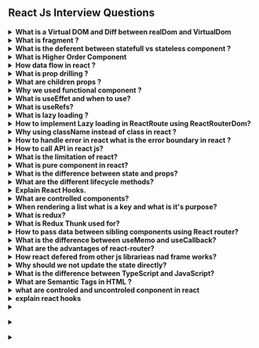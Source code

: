 ##  React Js Interview Questions

<details>
<summary><strong>What is a Virtual DOM and Diff between realDom and VirtualDom</strong></summary>
<p>

The Virtual DOM is a lightweight, in-memory representation of the actual DOM (Document Object Model) in a web page

The process of updating in React
1. The ReactDOM.render() renders the elements on the screen on the first load by creating the real and virtual DOM trees.

2. Any change to an element (such as a key press or button click) leads to a notification sent to the virtual nodes for a state change. If any property of the node is altered, it updates itself.

3. React compares the updated virtual DOM with the real DOM and updates the real DOM accordingly. This process is known as reconciliation. This is done using a heuristic algorithm known as the Diffing Algorithm.

4. The updated real DOM is rendered on the screen.

</p>
</details>

<details>
<summary><strong>What is fragment
?</strong></summary>
<p>

In React, a Fragment is a way to group multiple children elements without adding an extra DOM element to the output. It's a lightweight wrapper that doesn't create an additional DOM node in the rendered HTML, which can be useful in situations where you need to return adjacent JSX elements without enclosing them in a parent HTML element.

Here's how you can use a Fragment in React:

```
import React from 'react';

function MyComponent() {
  return (
    <React.Fragment>
      <h1>Hello</h1>
      <p>React Fragments</p>
    </React.Fragment>
  );
}

export default MyComponent;

```
Alternatively, you can use the shorthand syntax for fragments introduced in React 16.2:

```
import React from 'react';

function MyComponent() {
  return (
    <>
      <h1>Hello</h1>
      <p>React Fragments</p>
    </>
  );
}

export default MyComponent;

```

</p>
</details>

<details>
<summary><strong>What is the deferent between statefull vs stateless component ?
</strong></summary>
<p>

The difference between stateful and stateless is that one has state, and the other doesn’t. That means the stateful components are keeping track of changing data, while stateless components print out what is given to them via props, or they always render the same thing.

Stateful component :

```
import React, { useState } from 'react';

function Counter() {
  // useState is a Hook that adds state to functional components
  // The initial state (count) is set to 0
  const [count, setCount] = useState(0);

  // Event handler to increment the count
  const incrementCount = () => {
    setCount(count + 1); // Update the count state
  };

  return (
    <div>
      <p>Count: {count}</p>
      <button onClick={incrementCount}>Increment</button>
    </div>
  );
}

export default Counter;


```
Example of a stateless functional component:


```
import React from 'react';

function MyComponent(props) {
  return (
    <div>
      <p>Hello, {props.name}!</p>
    </div>
  );
}
```
</p>
</details>
<details>
<summary><strong>
What is Higher Order Component
</strong></summary>
<p>
A higher-order component in Reactjs is a function that takes a component and returns a new component with additional props. It's a technique that allows you to reuse logic across multiple components.

A higher-order component can be adjusted to fit the needs of different components, also it can be reused to enhance multiple components with the same logic.

HOCs are particularly useful when you want to share logic between components that are similar but not identical. 
They are also commonly used for implementing features like authentication, error handling, and data loading. 

</p>
</details>

<details>
<summary><strong>
How data flow in react ?
</strong></summary>
<p>
In React, data flows in a unidirectional manner, which means it follows a specific path from parent to child components. 
</p>
</details>
<details>
<summary><strong>
What is prop drilling ?
</strong></summary>
<p>
Prop drilling, also known as "prop passing" or "component chaining," is a situation in React where data is passed through multiple levels of nested components as props, even when intermediate components do not use that data themselves. This can occur when you need to send data from a high-level parent component to a deeply nested child component, and you have to pass it through multiple intermediary components in the component tree.

To mitigate the issues related to prop drilling, you can consider alternative solutions:

<strong>Context API:</strong> Use React's Context API to share data between components without the need for prop drilling. This is particularly useful for global state management.

<strong>Redux:</strong> Implement a state management library like Redux, which allows you to store and access application-wide state without prop drilling.

</p>
</details>

<details>
<summary><strong>
What are children props ?
</strong></summary>
<p>
In React, the children prop is a special prop that allows you to pass components, elements, or content between the opening and closing tags of a custom component. It is often used to create reusable components that can encapsulate and render content or components provided by their parent components.

Here's how you can use the children prop:
```
function ParentComponent() {
  return (
    <div>
      <ChildComponent>
        <p>This is the content provided to ChildComponent.</p>
        <button>Click me</button>
      </ChildComponent>
    </div>
  );
}

function ChildComponent(props) {
  return (
    <div>
      <h2>Child Component</h2>
      {props.children}
    </div>
  );
}

```
In this example, ChildComponent is a reusable component that can wrap any content or components passed as its children. When you use it within ParentComponent, the content provided between the <ChildComponent> tags becomes the children prop of ChildComponent.

</p>
</details>


<details>
<summary><strong>
Why we used functional component ?
</strong></summary>
<p>
Functional components are used in React for several reasons, and their popularity has grown significantly since the introduction of React Hooks. Here are some key reasons why you might choose to use functional components:

<strong></strong>Simplicity and Conciseness:</strong> Functional components are essentially JavaScript functions, which makes them simpler and more concise compared to class components. They are easier to read and understand, especially for developers new to React.

<strong>Easier to Test: </strong>Functional components are pure functions that take props as input and return JSX as output. This purity makes them easier to test because you can predict their behavior based solely on their input, which simplifies unit testing.

<strong>Hooks for State and Side Effects:</strong> React Hooks, introduced in React 16.8, allow functional components to manage state, side effects, and other React features that were previously exclusive to class components. Hooks like useState, useEffect, and useContext provide powerful capabilities for functional components.

<strong>Reusability and Composition:</strong> Functional components can be easily composed together. They are ideal for creating small, reusable components that can be combined to build complex UIs. This encourages a more modular and maintainable code structure.

<strong>Performance:</strong> Functional components can be optimized for performance using techniques like memoization and the React.memo higher-order component. React's performance optimizations apply equally to both functional and class components.

<strong>Function as Child Components (Render Props):</strong> Functional components are well-suited for implementing the "function as child" or "render props" pattern, where a component receives a function as a prop, allowing customization of behavior.

<strong>Simplified Lifecycle Management:</strong> Functional components can use the useEffect hook to manage side effects and mimic the behavior of class component lifecycle methods like componentDidMount and componentDidUpdate.

<strong>Easier Migration:</strong> If you're starting a new project or migrating from class components to functional components, using functional components with hooks can provide a smoother transition and allow you to leverage the latest React features.

<strong>Consistency with JavaScript:</strong> Functional components align more closely with JavaScript's functional programming paradigm, making them more natural for developers who are already familiar with JavaScript.

</p>
</details>

<details>
<summary><strong>
What is useEffet and when to use?
</strong></summary>
<p>
The useEffect hook is a fundamental part of React's hooks system, and it's used for managing side effects in functional components. Side effects in React typically include actions such as data fetching, DOM manipulation, and subscribing to external data sources.

Here's a basic overview of the useEffect hook and when to use it:
<strong>Syntax:</strong>

```
import { useEffect } from 'react';

useEffect(() => {
  // Code to run after rendering or when dependencies change
}, [dependencies]);

```

<strong>Parameters:</strong>

* The first argument to useEffect is a function that contains the code you want to run as a side effect.
* The second argument is an optional array of dependencies. If provided, the effect will only run when one or more of these dependencies change. If omitted, the effect will run after every render.
<strong>When to Use useEffect:</strong>

1. Data Fetching: You can use useEffect to fetch data from APIs, databases, or other external sources. You typically run the effect after the initial render and whenever relevant dependencies (e.g., query parameters) change.
```
useEffect(() => {
  // Fetch data and update component state
}, [dependencies]);

```

2. DOM Manipulation: When you need to interact with the DOM (e.g., adding or removing elements, changing styles), you can use useEffect to perform these actions after the component has rendered.
```
useEffect(() => {
  // DOM manipulation code here
}, [dependencies]);

```
3. Subscriptions and Event Listeners: If you need to set up event listeners or subscribe to external data sources (e.g., WebSocket connections), useEffect is a suitable place to do this. Make sure to clean up these subscriptions in the effect's cleanup function.

```
useEffect(() => {
  // Set up event listeners or subscriptions
  return () => {
    // Clean up event listeners or subscriptions
  };
}, [dependencies]);

```
4. Performing Cleanup: When you need to perform cleanup operations when the component unmounts or before a new effect runs, you can return a cleanup function from the useEffect.
```
useEffect(() => {
  // Code to run after rendering or when dependencies change

  return () => {
    // Cleanup code (e.g., clear timers, close connections)
  };
}, [dependencies]);

```
5. Changing Component State: You can use useEffect to modify the component's state based on certain conditions or when dependencies change. However, be cautious to avoid infinite loops by ensuring that state updates don't trigger the same effect again.
```
useEffect(() => {
  if (someCondition) {
    // Update component state
  }
}, [dependencies]);

```
6. Conditional Effects: You can use useEffect conditionally by placing conditions inside the effect function. This allows you to run different code based on certain conditions.
```
useEffect(() => {
  if (someCondition) {
    // Run one set of code
  } else {
    // Run another set of code
  }
}, [dependencies]);

```

In summary, useEffect is a versatile hook that allows you to manage various side effects in functional components. You should use it when you need to perform actions that go beyond rendering components, whether it's fetching data, interacting with the DOM, subscribing to data sources, or performing cleanup operations. The second argument, the array of dependencies, helps control when the effect should run, optimizing the performance of your component.
</p>
</details>

<details>
<summary><strong>
What is useRefs?
</strong></summary>
<p>
In React, the useRef hook is used to create and interact with a mutable ref object. A ref is a way to access and interact with the properties of a DOM element or a React component instance directly. Unlike state, changes to refs do not trigger re-renders of the component, making them suitable for managing mutable values and accessing DOM elements imperatively.

Here are some common use cases for useRef:

1. Accessing DOM Elements: You can use useRef to access and manipulate DOM elements directly. This is often necessary when you need to work with third-party libraries that require direct access to DOM elements or when you need to focus an input element programmatically.
2. Preserving Values Between Renders: Unlike state variables, ref values don't cause re-renders when they change. This makes refs suitable for preserving values between renders without affecting the component's render cycle.
3. Storing Previous Values: You can use useRef to store and access previous values of props or state, which can be useful in certain scenarios, such as comparing the previous and current values to determine if an action should be taken.
4. Imperative DOM Manipulation: In some cases, you may need to imperatively modify DOM elements, for example, to trigger animations, scroll to a specific position, or perform other imperative actions. useRef can be used to access and manipulate DOM elements directly.
</p>
</details>

<details>
<summary><strong>
What is lazy loading ?
</strong></summary>
<p>
Lazy loading, also known as deferred loading, is a technique used in web development to optimize the loading of assets (typically, images, scripts, or other resources) on a webpage. The main idea behind lazy loading is to delay the loading of non-essential or off-screen content until it's needed, thereby improving page load times, reducing bandwidth usage, and providing a better user experience.

</p>
</details>

<details>
<summary><strong>
How to implement Lazy loading in ReactRoute using ReactRouterDom?
</strong></summary>
<p>

Lazy loading in React Router using React Router DOM involves dynamically importing components and rendering them only when the route is matched. This can significantly improve the initial loading time of your application by loading only the necessary components for the current route. To implement lazy loading in React Router, you can use dynamic imports and the React.lazy function.
<srtong>Create Routes with Lazy Loading:</srtong>
In your application, define your routes using React.lazy to dynamically import components. Each route should use the lazy function and Suspense for fallback rendering while the component is loading.

```
import React, { lazy, Suspense } from 'react';
import { BrowserRouter as Router, Route, Switch } from 'react-router-dom';

// Import components using dynamic import (lazy loading)
const Home = lazy(() => import('./components/Home'));
const About = lazy(() => import('./components/About'));
const Contact = lazy(() => import('./components/Contact'));

function App() {
  return (
    <Router>
      <Suspense fallback={<div>Loading...</div>}>
        <Switch>
          <Route exact path="/" component={Home} />
          <Route path="/about" component={About} />
          <Route path="/contact" component={Contact} />
        </Switch>
      </Suspense>
    </Router>
  );
}

export default App;

```

In this example, we use dynamic imports to load the Home, About, and Contact components lazily. The Suspense component provides a fallback while the imported components are loading.
<strong>Build Your Application:</strong>
Depending on your build tool (Webpack, Create React App, etc.), you may need to configure it to support dynamic imports and code splitting. Create React App, for instance, supports dynamic imports out of the box.
</p>
</details>

<details>
<summary><strong>
Why using className instead of class in react ?
</strong></summary>
<p>
In React, you should use the className attribute instead of the class attribute when specifying CSS classes for HTML elements. This is because React follows the JavaScript naming convention for attributes and properties, and class is a reserved keyword in JavaScript.
</p></details>

<details>
<summary><strong>
How to handle error in react what is the error boundary in react ?
</strong></summary>
<p>
In React, you can handle errors using Error Boundaries, which are special components that catch JavaScript errors anywhere in their child component tree, log those errors, and display a fallback UI instead of crashing the whole application. Error Boundaries are a way to gracefully handle errors that might occur during rendering, in event handlers, or in componentDidCatch lifecycle methods.
</p>
</details>

<details>
<summary><strong>
How to call API in react js?
</strong></summary>
<p>
To call an API in a React.js application, you can use various methods and libraries. Here's a basic example of how to make an API request using the fetch function, a built-in JavaScript method. Additionally, I'll provide an example using the axios library, which is a popular choice for handling API requests in React.
</p>
</details>
<details>
<summary><strong>
What is the limitation of react?
</strong></summary>
<p>

React is a powerful and popular JavaScript library for building user interfaces, but like any technology, it has its limitations. It's important to be aware of these limitations when deciding whether React is the right choice for your project. Here are some of the limitations of React:

<strong></strong>Learning Curve:</strong> React introduces concepts like components, props, state, JSX, and a virtual DOM. For developers new to React or JavaScript, there can be a steep learning curve. However, once you understand these concepts, it becomes more straightforward.

<strong>Boilerplate Code:</strong> React can require a fair amount of boilerplate code, especially for setting up components, managing state, and handling side effects. While tools like Create React App help, larger applications may still require additional configuration and setup.

<strong>Complex State Management:</strong> While React provides the useState hook and useReducer for managing component-level state, more complex state management across multiple components can become challenging. Libraries like Redux or Mobx are often used for such scenarios.

<strong>Performance Optimization:</strong> React's virtual DOM helps optimize rendering, but inefficient component updates can still impact performance. Developers need to be mindful of how they structure their components and avoid unnecessary renders.

<strong>Server-Side Rendering (SSR):</strong> While React supports server-side rendering, setting up and configuring SSR can be complex and may require additional libraries and tools.

<strong>Not Opinionated About Data Fetching:</strong> React doesn't provide a built-in solution for data fetching. Developers need to choose libraries or methods for making API requests and managing data flow (e.g., Axios, fetch, GraphQL, Redux, Apollo Client).

<strong>SEO Challenges:</strong> While SSR can improve SEO, single-page applications (SPAs) built with React may require additional SEO optimizations to ensure search engines can properly index the content.

<strong>Lack of Built-in Routing:</strong> React itself doesn't include a built-in routing solution. Developers often use third-party libraries like React Router for handling client-side routing.

<strong>Large Bundle Sizes:</strong> Depending on how it's configured and used, React applications can have large bundle sizes, which can impact initial page load times. Code splitting and lazy loading can help mitigate this issue.

<strong>Ecosystem Fragmentation:</strong> React's ecosystem is extensive, which can lead to fragmentation. Developers must choose from various state management solutions, routing libraries, and other tools, which can lead to decision fatigue.

<strong>Mobile Development:</strong> While React Native allows for mobile app development using React, it's a separate technology with its own learning curve and limitations. It may not cover all use cases for mobile development.

<strong>Community and Maintenance:</strong> The fast pace of development in the JavaScript ecosystem means that libraries and tools can become outdated quickly. Staying up to date with React and its ecosystem can be challenging.

Despite these limitations, React is widely used and has a vibrant community that actively addresses many of these challenges through open-source libraries and best practices. Many of the limitations can be mitigated or addressed with careful design, appropriate libraries, and experience. Ultimately, whether React is suitable for a particular project depends on the project's requirements and the team's familiarity with the technology.
</p>
</details>
<details>
<summary><strong>
What is pure component in react?
</strong></summary>
<p>
React pure components are the components that do not re-render when the value of props and state has been updated with the same values. Since these components do not cause re-rendering when the same values are passed thus they improve performance.
</p>
</details>


<details>
<summary><strong>
 What is the difference between state and props?
</strong></summary>
<p>
In React, both state and props are mechanisms for managing data and communication within a component-based application, but they serve different purposes and have some key differences:

<strong>Props (Properties):</strong>

</strong>Immutable:</strong> Props are read-only and cannot be modified by the component that receives them. They are passed from a parent component to a child component.

</strong>External Data:</strong> Props are used to pass data from a parent component to a child component. They allow a parent component to communicate with its child components by providing data and configuration.

</strong>Top-Down Data Flow:</strong> Data in props flows in a unidirectional (top-down) manner. Changes in props at the parent level can trigger re-renders in child components that receive those props.

</strong>Pure Functions:</strong> Components that rely solely on props, without using internal state, are often referred to as "pure" or "stateless" components. They are predictable and easier to test.

</strong>Initialization:</strong> Props are typically initialized in the parent component and passed down to child components. Child components cannot modify their props directly.

</strong>State:</strong>

</strong>Mutable:</strong> State is mutable and can be modified using the setState method within the component that owns the state. Class components have state, while functional components can use the useState hook to manage local state.

</strong>Local Data:</strong> State is used for managing data that is specific to a component and doesn't need to be shared with other components. It represents the internal state of a component.

</strong>Component-Specific:</strong> Each component instance has its own state. Changes to a component's state trigger re-renders of that component only, not its parent or child components.

</strong>Lifecycle Methods (Class Components):</strong> State management often involves lifecycle methods like componentDidMount, componentDidUpdate, and componentWillUnmount, which allow you to perform side effects and update state.

</strong>Initialization:</strong> State is typically initialized in the component's constructor or using the useState hook in functional components. It is managed and updated within the component.

In summary, props are used for passing data and configuration from parent to child components and are immutable, while state is used for managing local, mutable data within a component and is specific to that component. Understanding the distinction between props and state is crucial for building React applications effectively, as it helps you manage data flow and maintain the separation of concerns between components.
</p>
</details>

<details>
<summary><strong>
What are the different lifecycle methods?
</strong></summary>
<p>

1. componentWillMount (deprecated) - this is most commonly used for App configuration in your root component.

2. componentDidMount - here you want to do all the setup you couldn’t do without a DOM, and start getting all the data you need. Also if you want to set up eventListeners etc. this lifecycle hook is a good place to do that.

3. componentWillReceiveProps (deprecated) - this lifecyclye acts on particular prop changes to trigger state transitions.

4. shouldComponentUpdate - if you’re worried about wasted renders shouldComponentUpdate is a great place to improve performance as it allows you to prevent a rerender if component receives new prop. shouldComponentUpdate should always return a boolean and based on what this is will determine if the component is rerendered or not.

5. componentWillUpdate (deprecated) - rarely used. It can be used instead of componentWillReceiveProps on a component that also has shouldComponentUpdate (but no access to previous props).

6. componentDidUpdate - also commonly used to update the DOM in response to prop or state changes.
7. componentWillUnmount - enables you can cancel any outgoing network requests, or remove all event listeners associated with the component.
</p>
</details>


<details>
<summary><strong>
Explain React Hooks.
</strong></summary>
<p>
Hooks let you use more of React’s features without having to use classes. The first hook that you will most likely encounter is useState. useState is a Hook that lets you add React state to function components. It returns an array with a getter and a setter.

The syntax looks like
```
const [count, setCount] = React.useState(0);

<button onClick={() => setCount(count + 1)}>Increase Count</button>;
```

The equivalent when using a class component would be.
```
this.state = {
  count: 0,
};

<button onClick={() => this.setState({ count: this.state.count + 1 })}>
  Increase Count
</button>;

```

The next hook you will most likely encounter is useEffect. The Effect Hook lets you perform side effects in function components. By passing an empty array as the second argument to useEffect is equivalent to using componentDidMount. If you pass a value to the array it will only call the useEffect function when the value in the array updates.
```
useEffect(() => {
  // do stuff when the component mounts
}, []);
```



</p>
</details>

<details>
<summary><strong>
What are controlled components?
</strong></summary>
<p>
In React, controlled components are a pattern used to manage and synchronize form elements, such as input fields and textarea elements, with component state. The key characteristic of a controlled component is that its value is controlled by React's state, and any changes to the input value are handled through React's event system.
</p>
</details>

<details>
<summary><strong>
When rendering a list what is a key and what is it's purpose?
</strong></summary>
<p>
When rendering a list of elements in React, the "key" is a special attribute that you should assign to each item in the list. The primary purpose of keys is to help React identify and keep track of individual elements in the list efficiently. Keys serve several important functions:

1. <strong>Element Identification:</strong> Keys provide a unique identifier for each element within the list. React uses these keys to distinguish between elements and determine which items have been added, removed, or reordered when the list is updated.

2. <strong>Efficient Updates:</strong> When the list is re-rendered due to changes in data or state, React uses keys to optimize updates. It aims to update the DOM in the most efficient way possible by minimizing unnecessary re-renders and DOM manipulations.

3. <strong>Preservation of Component State:</strong> Keys help React preserve the state of components associated with list items. Without keys, React may re-render components even if their position in the list changes, potentially leading to lost component state.

4. <strong>Stable Referencing:</strong> Using keys ensures that React maintains a stable reference to each element, even if the list is reordered or elements are added or removed. This is important for certain features like animations and maintaining scroll position.


</p>
</details>

<details>
<summary><strong>
What is redux?
</strong></summary>
<p>
Redux is an open-source JavaScript library commonly used in React applications for managing the application's state in a predictable and centralized manner. It is particularly popular for handling complex state management needs in large-scale or data-intensive web applications. Redux provides a single source of truth for the application's data and helps maintain a clear separation between state management and the UI components.

Key concepts and components of Redux include:

<strong>Store:</strong> The central data store in Redux that holds the application's entire state. It is a plain JavaScript object that represents the global state of the application.

<strong>Actions:</strong> Actions are plain JavaScript objects that describe events or changes in the application. They have a type property that defines the action type and optional payload data to carry additional information.

<strong>Reducers:</strong> Reducers are pure functions that specify how the application's state changes in response to actions. They take the current state and an action as input and return a new state based on that action. Reducers must be pure, meaning they produce the same output for the same input, and they should not have side effects.

<strong>Dispatch:</strong> The dispatch function is used to dispatch (send) actions to the Redux store. It triggers the execution of reducers, resulting in updates to the state.

<strong>Selectors: </strong>Selectors are functions used to extract specific pieces of data from the state. They help in efficiently accessing and computing derived data from the state.

<strong>Middleware:</strong> Middleware functions provide a way to extend Redux's behavior. They can intercept and process actions before they reach the reducers, enabling features such as logging, asynchronous actions, and routing.

</p>
</details>

<details>
<summary><strong>
What is Redux Thunk used for?
</strong></summary>
<p>

Redux Thunk is a middleware for the Redux library that enables asynchronous actions to be dispatched in a Redux application. It allows you to write action creators that return functions instead of plain action objects. These functions can perform asynchronous operations, such as making API requests, and then dispatch plain action objects when the asynchronous work is complete. Redux Thunk is commonly used to handle side effects and asynchronous logic in Redux applications.

</p>
</details>

<details>
<summary><strong>
How to pass data between sibling components using React router?
</strong></summary>
<p>
Passing data between sibling components of React is possible using React Router useParams hook.

</p>
</details>

<details>
<summary><strong>
What is the difference between useMemo and useCallback?
</strong></summary>
<p>
In React, both useMemo and useCallback are hooks used for optimizing performance by memoizing values and functions, respectively. However, they serve slightly different purposes and are applied to different scenarios:

1. useMemo:

  * useMemo is primarily used for memoizing (caching) the result of a computation or value based on some dependencies. It ensures that the computed value is only recalculated when the dependencies change.
  * It's commonly used when you want to avoid recomputing the same value in every render cycle, especially when the computation is expensive.

2. useCallback:

  * useCallback is used for memoizing functions, particularly event handlers or functions that are passed as props to child components. It's particularly useful when dealing with functional components and performance optimization.
  * It returns a memoized version of the function that only changes when one of its dependencies changes.

In summary:

* Use useMemo when you want to memoize the result of a computation.
* Use useCallback when you want to memoize a function, typically for passing it as a prop to child components or when defining event handlers.
</p>
</details>

<details>
<summary><strong>
What are the advantages of react-router?
</strong></summary>
<p>
React Router is a popular library for handling client-side routing in React applications. It provides several advantages that make it a valuable choice for managing routing within a React application:

* <strong>Declarative Routing:</strong> React Router uses a declarative approach to define the routes of your application. You define your routes using components and JSX, making it easy to understand and manage the routing structure.

* <strong>Nested Routing:</strong> React Router allows you to nest routes within components, which makes it straightforward to create complex layouts with multiple levels of nested views.

* <stromng>Dynamic Routing:</strong> You can use route parameters to create dynamic routes. This is essential for building applications that display different content based on URL parameters or route segments.

* <strong>Browser-Like Navigation:</strong> React Router provides a browser-like navigation experience with support for history management, including features like back and forward navigation, and the ability to programmatically navigate to different routes.

* <strong>Route Matching and Navigation:</strong> It offers powerful route matching capabilities, allowing you to specify exact matches, partial matches, and route parameters. Navigation between routes can be done using the <Link> component, useHistory hook, or programmatically with history.push().

* <strong>Code Splitting and Lazy Loading:</strong> React Router supports code splitting and lazy loading of route components. This allows you to load only the JavaScript code needed for the current route, improving the application's initial load time.

* <strong>Route Guards and Redirects:</strong> You can implement route guards and redirects to control access to specific routes or to handle authentication and authorization logic.

* <strong>Query Parameters:</strong> React Router supports query parameters in URLs, making it easy to pass data between routes or to implement search and filtering functionality.

* <strong>Server-Side Rendering (SSR) and Static Site Generation (SSG): </strong>React Router is compatible with server-side rendering and static site generation, enabling SEO-friendly and performant server-rendered React applications.

* <strong>Community and Documentation:</strong> React Router has a large and active community, along with comprehensive documentation and a wealth of tutorials and resources available online.

* <strong>Pluggable:</strong> React Router is designed with extensibility in mind. You can customize its behavior and add additional functionality by using plugins and custom route components.

* <strong>Compatibility:</strong> It is compatible with various routing strategies, including hash-based routing (/#/) and history-based routing (/), allowing you to choose the approach that best suits your application and deployment requirements.

React Router's flexibility, ease of use, and robust feature set make it a powerful tool for handling client-side routing in React applications. Whether you're building a small single-page app or a large-scale application with complex routing needs, React Router can help you manage the navigation and routing aspects of your project effectively.

</p>
</details>

<details>
<summary><strong>
How react defered from other js librarieas nad frame works?
</strong></summary>
<p>
React is a JavaScript library for building user interfaces, and it has several distinctive features and philosophies that set it apart from other JavaScript libraries and frameworks. Here are some key ways in which React differs from other libraries and frameworks:

1. **Component-Based Architecture:** React's core concept is a component-based architecture. It encourages developers to break down user interfaces into small, reusable components. This approach promotes code reusability, maintainability, and separation of concerns.

2. **Virtual DOM:** React uses a virtual representation of the DOM (Virtual DOM) to efficiently update the actual DOM. When data changes, React calculates the minimum number of DOM updates needed, minimizing performance bottlenecks.

3. **Unidirectional Data Flow:** React enforces a unidirectional data flow, which means that data flows in one direction—from parent components to child components. This simplifies data management and makes it easier to understand how changes propagate through the application.

4. **JSX:** React introduces JSX (JavaScript XML), a syntax extension for JavaScript that allows you to write HTML-like code within JavaScript files. JSX helps define the structure of components and makes it more intuitive to work with user interfaces in code.

5. **Reactivity:** React promotes a reactive programming model, where components automatically re-render when their state or props change. This declarative approach simplifies UI updates and reduces the need for manual DOM manipulation.

6. **No Opinions on Data Fetching:** React itself doesn't provide a built-in solution for data fetching or state management. Instead, it can be combined with libraries and tools like Redux, Mobx, Axios, or GraphQL to manage data flow and state.

7. **Server-Side Rendering (SSR):** React has strong support for server-side rendering (SSR), allowing you to render components on the server and send pre-rendered HTML to the client. This can improve initial page load times and SEO.

8. **Large Ecosystem:** React has a vast ecosystem of third-party libraries and tools that extend its functionality, including routing libraries (React Router), state management solutions (Redux, Mobx), and UI component libraries (Material-UI, Ant Design).

9. **React Native:** React has a sibling project called React Native, which enables you to build native mobile applications for iOS and Android using React and JavaScript. This allows for code sharing between web and mobile apps.

10. **Strong Community:** React has a large and active community of developers, resulting in extensive documentation, a wide range of tutorials, and a wealth of open-source contributions.

11. **Learning Curve:** While React is relatively easy to get started with, its concepts, such as components, props, and state, may require some initial learning. However, once mastered, React provides a powerful and flexible toolset.

12. **Granularity:** React provides a high level of granularity, giving developers fine-grained control over the structure and behavior of their user interfaces. This can be beneficial for custom and complex UIs.

It's important to note that React is not a full-stack framework like Angular or a framework with a comprehensive ecosystem like Vue.js. Instead, React is often used in conjunction with other libraries and tools to build complete web and mobile applications. The choice of React versus other libraries or frameworks depends on the specific project requirements and developer preferences.

</p>
</details>


<details>
<summary><strong>
Why should we not update the state directly?
</strong></summary>
<p>
If you try to update the state directly then it won't re-render the component.

```
//Wrong
this.state.message = "Hello world";
```

Instead use setState() method. It schedules an update to a component's state object. When state changes, the component responds by re-rendering.

```
//Correct
this.setState({ message: "Hello World" });
```

Note: You can directly assign to the state object either in constructor or using latest javascript's class field declaration syntax.



</p>
</details>

<details>
<summary><strong>
What is the difference between TypeScript and JavaScript?
</strong></summary>
<p>
TypeScript and JavaScript compared

In terms of features, here are 10 significant differences between JavaScript and TypeScript:

* TypeScript can be strongly typed, while JavaScript is dynamically typed only.
* TypeScript is more readable and maintainable than JavaScript.
* TypeScript supports abstraction through interfaces, while JavaScript does not.
* TypeScript allows developers to annotate code with decorators, while JavaScript does not.
* TypeScript supports the ability to modularize and organize components through the use of namespaces, which is not supported in JavaScript.
* TypeScript is more expressive than JavaScript, through the use of syntax elements such as optional and named parameters.
* TypeScript supports generics and a type inference feature that is not available in JavaScript.
* TypeScript IDEs have more features, as it is easier to build plugins and tools for a statically typed language.
* TypeScript code is easier to debug as the codebase expands, because type errors can be discovered at compilation time rather than runtime.
* TypeScript implements additional features beyond the limited ECMAScript specification to which JavaScript complies.

TypeScript makes JavaScript better

TypeScript isn't a competitor to JavaScript. Instead, TypeScript complements JavaScript.

TypeScript provides the community with a more dynamic, full-featured and safer way to develop enterprise-grade applications where the target runtime requires JavaScript.

TypeScript isn't designed to replace JavaScript. Instead, its purpose is to encourage the proliferation of JavaScript-based platforms by making it easier to write, integrate, manage and maintain code.

JavaScript-driven platforms such as NodeJS on the server and ReactJS on client side continue to gain in popularity. The ability to write code in TypeScript and turn it into JavaScript is one of the reasons adoption rates for both languages continue to climb.

</p>
</details>



<details>
<summary><strong>
What are Semantic Tags in HTML ?
</strong></summary>
<p>
Semantic HTML tags are elements that carry meaning about the structure and content of a web page. They are used to describe the type of content contained within them, making the HTML code more meaningful and accessible. Semantic tags play a crucial role in improving the accessibility, SEO, and overall structure of a web page.

Here are some common semantic HTML tags:

1. `<header>`: Represents the introductory content or a container for a set of navigational links.

2. `<nav>`: Represents a section of a page intended for navigation links.

3. `<main>`: Represents the main content of the document.

4. `<article>`: Represents a self-contained composition in a document, such as a blog post or news article.

5. `<section>`: Represents a thematic grouping of content, such as chapters, or tabs in a tabbed interface.

6. `<aside>`: Represents content that is tangentially related to the content around it, like sidebars or pull quotes.

7. `<footer>`: Represents the footer of a document or a section, often containing copyright information or contact details.

8. `<figure>` and `<figcaption>`: `<figure>` represents self-contained content, such as an image, while `<figcaption>` provides a caption for that content.

Using semantic tags not only makes your HTML code more structured and meaningful but also helps search engines understand your content better. Additionally, it can improve accessibility for users who rely on assistive technologies like screen readers.

</p>
</details>

<details>
<summary><strong>
what are controled and uncontroled conponent in react
</strong></summary>
<p>
In React, controlled and uncontrolled components refer to how you manage and handle form elements (such as input fields, checkboxes, and radio buttons) and their values within your React application.

1. **Controlled Components:**
   - In a controlled component, React maintains the component's state, and the component's value is controlled by React itself.
   - You explicitly set the component's value in the component's state, and React updates the UI to reflect the state.
   - When the user interacts with the component (e.g., types in an input field), an event handler is used to update the state, and the component re-renders with the new value.
   - Controlled components are typically used when you want to have more control over the form elements, such as validating input, preventing certain actions, or synchronizing multiple form elements.

   Example of a controlled input element:
   ```jsx
   class ControlledInput extends React.Component {
     constructor(props) {
       super(props);
       this.state = { value: '' };
     }

     handleChange(event) {
       this.setState({ value: event.target.value });
     }

     render() {
       return (
         <input
           type="text"
           value={this.state.value}
           onChange={e => this.handleChange(e)}
         />
       );
     }
   }
   ```

2. **Uncontrolled Components:**
   - In an uncontrolled component, React does not manage the component's state, and the component's value is directly controlled by the DOM.
   - You typically use refs to directly access the DOM element and its value.
   - Uncontrolled components are useful when you want to integrate React with non-React code or libraries, or when you want to avoid the overhead of managing component state for every form field.

   Example of an uncontrolled input element:
   ```jsx
   class UncontrolledInput extends React.Component {
     constructor(props) {
       super(props);
       this.inputRef = React.createRef();
     }

     handleSubmit() {
       alert('A name was submitted: ' + this.inputRef.current.value);
     }

     render() {
       return (
         <div>
           <input type="text" ref={this.inputRef} />
           <button onClick={() => this.handleSubmit()}>Submit</button>
         </div>
       );
     }
   }
   ```

In summary, the key difference is that controlled components have their values controlled by React's state, while uncontrolled components have their values controlled by the DOM itself. The choice between controlled and uncontrolled components depends on your specific use case and requirements. Controlled components are generally recommended for most React applications because they provide a more predictable and easier-to-test way of managing form elements and their values.
</p>
</details>

<details>
<summary><strong>
explain react hooks
</strong></summary>
<p>
React Hooks are a feature introduced in React 16.8 to allow functional components to manage state and side effects, previously only achievable with class components. Hooks enable developers to reuse stateful logic across different components without changing their component hierarchy. They also make it easier to read, write, and test stateful logic within functional components.

Here are some of the most commonly used React Hooks:

1. **useState:**
   - `useState` allows functional components to manage state. It returns an array with two elements: the current state value and a function to update it.
   - Example:
     ```jsx
     const [count, setCount] = useState(0);
     ```

2. **useEffect:**
   - `useEffect` is used for side effects in functional components. It replaces lifecycle methods like `componentDidMount`, `componentDidUpdate`, and `componentWillUnmount` in class components.
   - Example:
     ```jsx
     useEffect(() => {
       document.title = `Count: ${count}`;
     }, [count]);
     ```

3. **useContext:**
   - `useContext` allows components to access values from the nearest `Context` provider in the component tree.
   - Example:
     ```jsx
     const user = useContext(UserContext);
     ```

4. **useReducer:**
   - `useReducer` is an alternative to `useState` for managing more complex state logic. It is often used when the state transitions depend on the previous state.
   - Example:
     ```jsx
     const [state, dispatch] = useReducer(reducer, initialState);
     ```

5. **useRef:**
   - `useRef` creates a mutable ref object that can hold a reference to a DOM element or any mutable value. It is often used for accessing and manipulating DOM elements directly.
   - Example:
     ```jsx
     const myRef = useRef();
     ```

6. **Custom Hooks:**
   - Developers can create custom hooks to encapsulate reusable stateful logic. Custom hooks should start with the word "use" by convention.
   - Example:
     ```jsx
     function useLocalStorage(key, initialValue) {
       // Custom hook logic
     }
     ```

React Hooks provide several advantages:

- **Improved Code Reusability:** Hooks allow you to extract and reuse stateful logic across components, reducing code duplication.
- **Simplified Component Logic:** Functional components using Hooks are often more concise and easier to read than equivalent class components.
- **Better Testability:** Isolating and testing logic within custom hooks is straightforward, enhancing the testability of your application.

While React Hooks offer many benefits, it's important to note that they don't replace class components entirely. Class components are still valid and necessary in some cases, particularly when working with legacy codebases or integrating with certain third-party libraries. However, functional components with Hooks have become the preferred choice for most new React applications due to their simplicity and flexibility.

</p>
</details>

<details>
<summary><strong>

</strong></summary>
<p>


</p>
</details>

<details>
<summary><strong>

</strong></summary>
<p>


</p>
</details>

<details>
<summary><strong>

</strong></summary>
<p>


</p>
</details>


